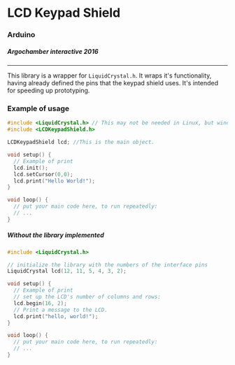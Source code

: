 # LCD Keypad Shield
### Arduino

##### Argochamber interactive 2016

* * *

This library is a wrapper for `LiquidCrystal.h`. It wraps it's functionality, having already defined the pins that the keypad
shield uses. It's intended for speeding up prototyping.

### Example of usage

```C++
#include <LiquidCrystal.h> // This may not be needed in Linux, but windows does.
#include <LCDKeypadShield.h>

LCDKeypadShield lcd; //This is the main object.

void setup() {
  // Example of print
  lcd.init();
  lcd.setCursor(0,0);
  lcd.print("Hello World!");
}

void loop() {
  // put your main code here, to run repeatedly:
  // ...
}
```

##### Without the library implemented

```C++
#include <LiquidCrystal.h>

// initialize the library with the numbers of the interface pins
LiquidCrystal lcd(12, 11, 5, 4, 3, 2);

void setup() {
  // Example of print
  // set up the LCD's number of columns and rows:
  lcd.begin(16, 2);
  // Print a message to the LCD.
  lcd.print("hello, world!");
}

void loop() {
  // put your main code here, to run repeatedly:
  // ...
}
```
